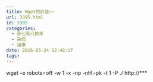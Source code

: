 ```yaml
---
title: Wget的扒站~~
url: 3395.html
id: 3395
categories:
  - 杂七杂八技术
  - 杂侃
  - 运维
date: 2016-05-24 12:48:17
tags:
---
```


wget -e robots=off -w 1 -x -np -nH -pk -t 1 -P ./ http://***